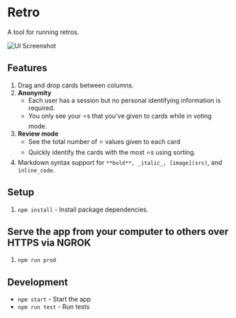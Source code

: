 # Retro

A tool for running retros.

![UI Screenshot](https://user-images.githubusercontent.com/3317231/105420017-849d9600-5bf4-11eb-9341-287ec029073e.gif)

## Features

1. Drag and drop cards between columns.
2. **Anonymity**
   - Each user has a session but no personal identifying information is required.
   - You only see your ⭐️s that you've given to cards while in voting mode.
3. **Review mode**
   - See the total number of ⭐️ values given to each card
   - Quickly identify the cards with the most ⭐️s using sorting.
4. Markdown syntax support for `**bold**, _italic_, [image](src)`, and `inline_code`.

## Setup

1. `npm install` - Install package dependencies.

## Serve the app from your computer to others over HTTPS via NGROK

1. `npm run prod`

## Development

- `npm start` - Start the app
- `npm run test` - Run tests
